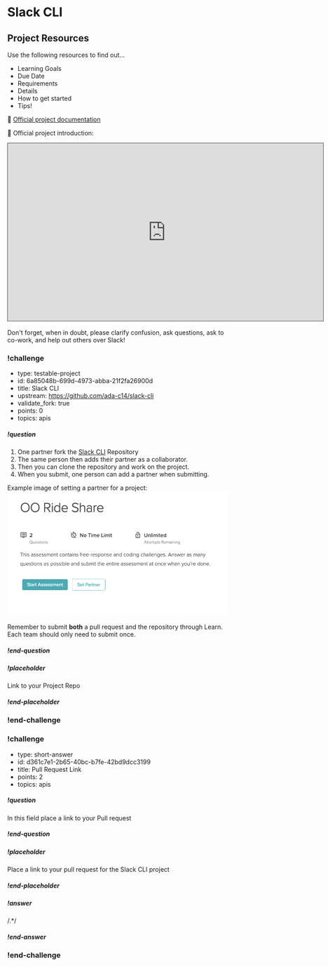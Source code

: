 # Slack CLI

## Project Resources

Use the following resources to find out...

- Learning Goals
- Due Date
- Requirements
- Details
- How to get started
- Tips!

🌟 [Official project documentation](https://github.com/ada-c14/slack-cli)

🌟 Official project introduction:

<iframe src="https://adaacademy.hosted.panopto.com/Panopto/Pages/Embed.aspx?id=1e9d8f8a-5716-4940-a555-ac490131f1ee&autoplay=false&offerviewer=true&showtitle=true&showbrand=false&start=0&interactivity=all" height="405" width="720" style="border: 1px solid #464646;" allowfullscreen allow="autoplay"></iframe>

Don't forget, when in doubt, please clarify confusion, ask questions, ask to co-work, and help out others over Slack!


### !challenge

* type: testable-project
* id: 6a85048b-699d-4973-abba-21f2fa26900d
* title: Slack CLI
* upstream: https://github.com/ada-c14/slack-cli
* validate_fork: true
* points: 0
* topics: apis

##### !question

1.  One partner fork the [Slack CLI](https://github.com/ada-c14/slack-cli) Repository
1.  The same person then adds their partner as a collaborator.
1.  Then you can clone the repository and work on the project.
1.  When you submit, one person can add a partner when submitting.

Example image of setting a partner for a project:
![set partner image](images/set-partner.png)

Remember to submit **both** a pull request and the repository through Learn.  Each team should only need to submit once. 

##### !end-question

##### !placeholder

Link to your Project Repo

##### !end-placeholder

### !end-challenge

### !challenge

* type: short-answer
* id: d361c7e1-2b65-40bc-b7fe-42bd9dcc3199
* title: Pull Request Link
* points: 2
* topics: apis

##### !question

In this field place a link to your Pull request

##### !end-question

##### !placeholder

Place a link to your pull request for the Slack CLI project

##### !end-placeholder

##### !answer

/.*/

##### !end-answer


### !end-challenge
